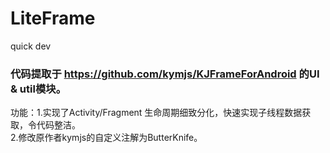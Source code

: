 # LiteFrame
quick dev

### 代码提取于 <https://github.com/kymjs/KJFrameForAndroid> 的UI & util模块。<br>
功能：1.实现了Activity/Fragment 生命周期细致分化，快速实现子线程数据获取，令代码整洁。<br>
      2.修改原作者kymjs的自定义注解为ButterKnife。
      

